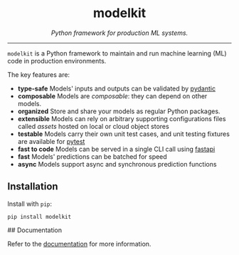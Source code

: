 <h1 align="center"> modelkit </h1>
<p align="center">
  <em>Python framework for production ML systems.</em>
</p>
    
---

`modelkit` is a Python framework to maintain and run machine learning (ML) code in production environments.

The key features are:

- **type-safe** Models' inputs and outputs can be validated by [pydantic](https://pydantic-docs.helpmanual.io/)
- **composable** Models are *composable*: they can depend on other models. 
- **organized** Store and share your models as regular Python packages.
- **extensible** Models can rely on arbitrary supporting configurations files called *assets* hosted on local or cloud object stores
- **testable** Models carry their own unit test cases, and unit testing fixtures are available for [pytest](https://docs.pytest.org/en/6.2.x/)
- **fast to code** Models can be served in a single CLI call using [fastapi](https://fastapi.tiangolo.com/)
- **fast** Models' predictions can be batched for speed
- **async** Models support async and synchronous prediction functions

## Installation

Install with `pip`:

```
pip install modelkit
```

## Documentation

Refer to the [documentation](https://clustree.github.io/modelkit/) for more information.

